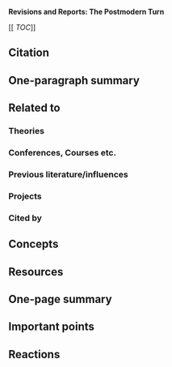 **Revisions and Reports: The Postmodern Turn**

[[ _TOC_]]

## Citation

## One-paragraph summary

## Related to

### Theories

### Conferences, Courses etc.

### Previous literature/influences

### Projects

### Cited by

## Concepts

## Resources

## One-page summary

## Important points

## Reactions